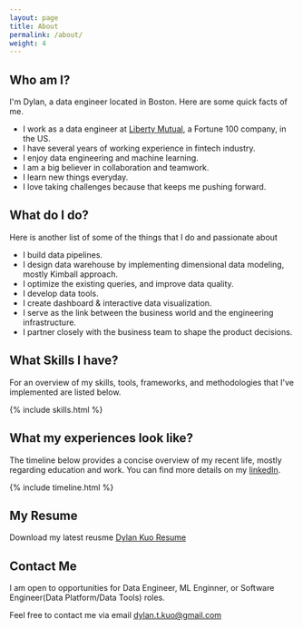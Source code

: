 ```yaml
---
layout: page
title: About
permalink: /about/
weight: 4
---
```


## Who am I?

I'm Dylan, a data engineer located in Boston. Here are some quick facts of me.

- I work as a data engineer at [Liberty Mutual](https://www.libertymutual.com), a Fortune 100 company, in the US.
- I have several years of working experience in fintech industry.
- I enjoy data engineering and machine learning.
- I am a big believer in collaboration and teamwork.
- I learn new things everyday.
- I love taking challenges because that keeps me pushing forward.

## What do I do?

Here is another list of some of the things that I do and passionate about

- I build data pipelines.
- I design data warehouse by implementing dimensional data modeling, mostly Kimball approach.
- I optimize the existing queries, and improve data quality.
- I develop data tools. 
- I create dashboard & interactive data visualization.
- I serve as the link between the business world and the engineering infrastructure.
- I partner closely with the business team to shape the product decisions.

## What Skills I have?

For an overview of my skills, tools, frameworks, and methodologies that I've implemented are listed below.

{% include skills.html %}

## What my experiences look like?

The timeline below provides a concise overview of my recent life, mostly regarding education and work. You can find more details on my [linkedIn](https://www.linkedin.com/in/dylankuo/).

<div class="row">
{% include timeline.html %}
</div>

## My Resume
Download my latest reusme [Dylan Kuo Resume](https://drive.google.com/file/d/1w-rvMqR-AE3u-7_UOvQxrNsNXI6amhRL/view?usp=sharing)


## Contact Me

I am open to opportunities for Data Engineer, ML Enginner, or Software Engineer(Data Platform/Data Tools) roles.

Feel free to contact me via email [dylan.t.kuo@gmail.com](mailto:dylan.t.kuo@gmail.com)
